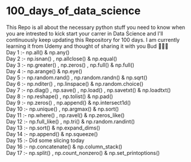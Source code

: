 # 100_days_of_data_science

This Repo is all about the necessary python stuff you need to know when you are intrested to kick start your carrer in Data Science and I'll continuously keep updating this Repository for 100 days.
I am currently learning it from Udemy and thought of sharing it with you Bud 🤞🤞🤞
<br>
Day  1 :- np.all() & np.any() <br>
Day  2 :- np.isnan() , np.allclose() & np.equal() <br>
Day  3 :- np.greater() , np.zeros() , np.full() & np.full() <br>
Day  4 :- np.arange() & np.eye() <br>
Day  5 :- np.random.rand() , np.random.randn() & np.sqrt() <br>
Day  6 :- np.nditer() , np.linspace() & np.random.choice() <br>
Day  7 :- np.diag() , np.save() , np.load() , np.savetxt() & np.loadtxt() <br>
Day  8 :- np.reshape() , np.tolist() & np.pad() <br>
Day  9 :- np.zeros() , np.append() & np.intersect1d() <br>
Day 10 :- np.unique() , np.argmax() & np.sort() <br>
Day 11 :- np.where() , np.ravel() & np.zeros_like() <br>
Day 12 :- np.full_like() , np.tri() & np.random.randint()<br>
Day 13 :- np.sort() & np.expand_dims() <br>
Day 14 :- np.append() & np.squeeze() <br>
Day 15 :- Did some slicing today <br>
Day 16 :- np.concatenate() & np.column_stack() <br>
Day 17 :- np.split() , np.count_nonzero() & np.set_printoptions()<br>
